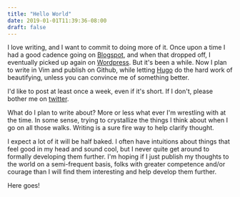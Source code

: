 ```yaml
---
title: "Hello World"
date: 2019-01-01T11:39:36-08:00
draft: false
---
```


I love writing, and I want to commit to doing more of it.
Once upon a time I had a good cadence going on 
[Blogspot](http://easythereentropy.blogspot.com/), and
when that dropped off, I eventually picked up again on
[Wordpress](https://easythereentropy.wordpress.com/).
But it's been a while. Now I plan to write in Vim and publish on Github, 
while letting [Hugo](https://gohugo.io) do the hard work of beautifying, 
unless you can convince me of something better.

I'd like to post at least once a week, even if it's short. 
If I don't, please bother me on [twitter](https://twitter.com/ebuchman).

What do I plan to write about? More or less what ever I'm wrestling with at the
time. In some sense, trying to crystallize the things I think about when
I go on all those walks.  Writing is a sure fire way to help clarify thought. 

I expect a lot of it will be half baked. I often have intuitions about things
that feel good in my head and sound cool, but I never quite get around to
formally developing them further. I'm hoping if I just publish my thoughts to the world on a
semi-frequent basis, folks with greater competence and/or courage than I will
find them interesting and help develop them further.

Here goes!
